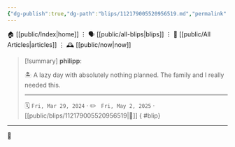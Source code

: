 ```yaml
---
{"dg-publish":true,"dg-path":"blips/112179005520956519.md","permalink":"/blips/112179005520956519/","title":"philipp on mastodon @ 2024-03-29"}
---
```



<div class="transclusion internal-embed is-loaded"><div class="markdown-embed">




🏠 [[public/Index\|home]]  ⋮ 🗣️ [[public/all-blips\|blips]] ⋮  📝 [[public/All Articles\|articles]]  ⋮ 🕰️ [[public/now\|now]]


</div></div>


> [!summary] **philipp**:
>
> 🏝️ A lazy day with absolutely nothing planned. The family and I really needed this.
> - - -
>
> 🗓️ <code>Fri, Mar 29, 2024</code>  · ✏️ <code> Fri, May 2, 2025</code>  · [[public/blips/112179005520956519\|🔗]]
{ #blip}


- - -

 👾
